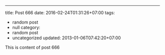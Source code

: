 ---
title: Post 666
date: 2016-02-24T01:31:26+07:00
tags:
  - random post
  - null
category:
  - random post
  - uncategorized
updated: 2013-01-06T07:42:20+07:00

This is content of post 666